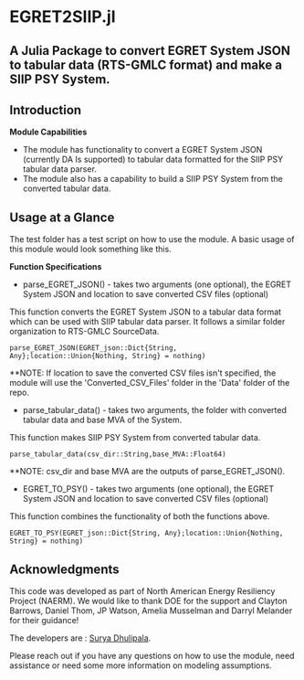 # EGRET2SIIP.jl
## A Julia Package to convert EGRET System JSON to tabular data (RTS-GMLC format) and make a SIIP PSY System.

## Introduction
**Module Capabilities**
* The module has functionality to convert a EGRET System JSON (currently DA Is supported) to tabular data formatted for the SIIP PSY tabular data parser.
* The module also has a capability to build a SIIP PSY System from the converted tabular data. 

## Usage at a Glance

The test folder has a test script on how to use the module. A basic usage of this module would look something like this.

**Function Specifications**

* parse_EGRET_JSON() - takes two arguments (one optional), the EGRET System JSON and location to save converted CSV files (optional) 

This function converts the EGRET System JSON to a tabular data format which can be used with SIIP tabular data parser. It follows a similar folder organization to RTS-GMLC SourceData. 
```
parse_EGRET_JSON(EGRET_json::Dict{String, Any};location::Union{Nothing, String} = nothing)
```
**NOTE: If location to save the converted CSV files isn't specified, the module will use the 'Converted_CSV_Files' folder in the 'Data' folder of the repo.

* parse_tabular_data() - takes two arguments, the folder with converted tabular data and base MVA of the System.

This function makes SIIP PSY System from converted tabular data.
```
parse_tabular_data(csv_dir::String,base_MVA::Float64) 
```
**NOTE: csv_dir and base MVA are the outputs of parse_EGRET_JSON().
* EGRET_TO_PSY() - takes two arguments (one optional), the EGRET System JSON and location to save converted CSV files (optional) 

This function combines the functionality of both the functions above.
```
EGRET_TO_PSY(EGRET_json::Dict{String, Any};location::Union{Nothing, String} = nothing)
```

## Acknowledgments
This code was developed as part of North American Energy Resiliency Project (NAERM). We would like to thank DOE for the support and Clayton Barrows, Daniel Thom, JP Watson, Amelia Musselman and Darryl Melander for their guidance!

The developers are : [Surya Dhulipala](https://github.nrel.gov/sdhulipa).

Please reach out if you have any questions on how to use the module, need assistance or need some more information on modeling assumptions.
